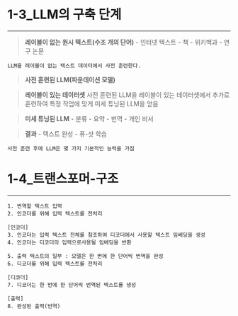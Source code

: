 # 1-3_LLM의 구축 단계
---

>**레이블이 없는 원시 텍스트(수조 개의 단어)**
	- 인터넷 텍스트
	- 책
	- 위키백과
	- 연구 논문

	LLM을 레이블이 없는 텍스트 데이터에서 사전 훈련한다.

>**사전 훈련된 LLM(파운데이션 모델)**

>**레이블이 있는 데이터셋**
	사전 훈련된 LLM을 레이블이 있는 데이터셋에서 추가로 훈련하여 특정 작업에 맞게 미세 튜닝된 LLM을 얻음

>**미세 튜닝된 LLM**
	- 분류
	- 요약
	- 번역
	- 개인 비서

>**결과**
	- 텍스트 완성
	- 퓨-샷 학습

	사전 훈련 후에 LLM은 몇 가지 기본적인 능력을 가짐


# 1-4_트랜스포머-구조

---

```
1. 번역할 텍스트 입력
2. 인코더를 위해 입력 텍스트를 전처리
```

```
[인코더]
3. 인코더는 입력 텍스트 전체를 참조하여 디코더에서 사용할 텍스트 임베딩을 생성
4. 인코더는 디코더의 입력으로사용될 임베딩을 반환
```

```
5. 출력 텍스트의 일부 : 모델은 한 번에 한 단어씩 번역을 완성
6. 디코더를 위해 입력 텍스트를 전처리
```

```
[디코더]
7. 디코더는 한 번에 한 단어씩 번역된 텍스트를 생성
```

```
[출력]
8. 완성된 출력(번역)
```

   

